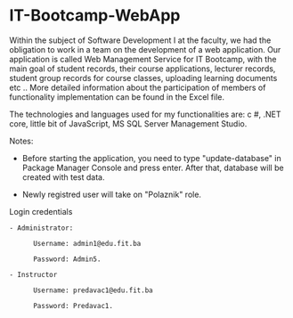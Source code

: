 # IT-Bootcamp-WebApp

Within the subject of Software Development I at the faculty, we had the obligation to work in a team on the development of a web application. 
Our application is called Web Management Service for IT Bootcamp, with the main goal of student records, their course applications, lecturer records, 
student group records for course classes, uploading learning documents etc .. More detailed information about the participation of members of functionality implementation 
can be found in the Excel file.

The technologies and languages used for my functionalities are: c #, .NET core, little bit of JavaScript, MS SQL Server Management Studio.

Notes:
   - Before starting the application, you need to type "update-database" in Package Manager Console and press enter. After that, database will be created with test data. 

   - Newly registred user will take on "Polaznik" role.

Login credentials

    - Administrator:

          Username: admin1@edu.fit.ba	

          Password: Admin5.

    - Instructor

          Username: predavac1@edu.fit.ba
          
          Password: Predavac1.


